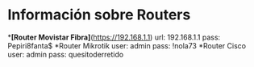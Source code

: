 <!-- TITLE: Routers -->
<!-- SUBTITLE: Listado de Routers -->

# Información sobre Routers
***[Router Movistar Fibra]**(https://192.168.1.1)
	url: 192.168.1.1
	pass: Pepiri8fanta$
*Router Mikrotik
	user: admin
	pass: !nola73
*Router Cisco
	user: admin
	pass: quesitoderretido

